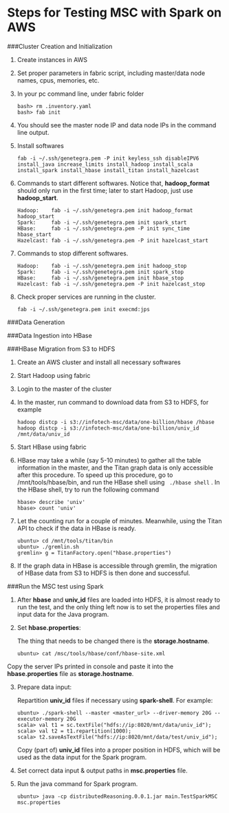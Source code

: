 # Steps for Testing MSC with Spark on AWS

###Cluster Creation and Initialization

1. Create instances in AWS
2. Set proper parameters in fabric script, including master/data node names, cpus, memories, etc.
3. In your pc command line, under fabric folder
    
    ```
    bash> rm .inventory.yaml
    bash> fab init
    ```
    
4. You should see the master node IP and data node IPs in the command line output.
5. Install softwares

    ```
    fab -i ~/.ssh/genetegra.pem -P init keyless_ssh disableIPV6 install_java increase_limits install_hadoop install_scala install_spark install_hbase install_titan install_hazelcast
    ```
    
6. Commands to start different softwares. Notice that, **hadoop_format** should only run in the first time; later to start Hadoop, just use **hadoop_start**.

    ```
    Hadoop:    fab -i ~/.ssh/genetegra.pem init hadoop_format hadoop_start
    Spark:     fab -i ~/.ssh/genetegra.pem init spark_start
    HBase:     fab -i ~/.ssh/genetegra.pem -P init sync_time hbase_start
    Hazelcast: fab -i ~/.ssh/genetegra.pem -P init hazelcast_start    
    ```
    
7. Commands to stop different softwares.

    ```
    Hadoop:    fab -i ~/.ssh/genetegra.pem init hadoop_stop
    Spark:     fab -i ~/.ssh/genetegra.pem init spark_stop
    HBase:     fab -i ~/.ssh/genetegra.pem init hbase_stop
    Hazelcast: fab -i ~/.ssh/genetegra.pem -P init hazelcast_stop   
    ```
    
8. Check proper services are running in the cluster.

    ```
    fab -i ~/.ssh/genetegra.pem init execmd:jps
    ```


###Data Generation



###Data Ingestion into HBase


###HBase Migration from S3 to HDFS

1. Create an AWS cluster and install all necessary softwares
2. Start Hadoop using fabric
3. Login to the master of the cluster
4. In the master, run command to download data from S3 to HDFS, for example
    
    ```
    hadoop distcp -i s3://infotech-msc/data/one-billion/hbase /hbase
    hadoop distcp -i s3://infotech-msc/data/one-billion/univ_id /mnt/data/univ_id
    ```
    
5. Start HBase using fabric
6. HBase may take a while (say 5-10 minutes) to gather all the table information in the master, and the Titan graph data is only accessible after this procedure. To speed up this procedure, go to /mnt/tools/hbase/bin, and run the HBase shell using ``` ./hbase shell``` . In the HBase shell, try to run the following command
     
     ```
     hbase> describe 'univ'
     hbase> count 'univ'
     ```
  
7. Let the counting run for a couple of minutes. Meanwhile, using the Titan API to check if the data in HBase is ready.
     
    ```
    ubuntu> cd /mnt/tools/titan/bin
    ubuntu> ./gremlin.sh
    gremlin> g = TitanFactory.open("hbase.properties") 
    ```
    
8. If the graph data in HBase is accessible through gremlin, the migration of HBase data from S3 to HDFS is then done and successful.

###Run the MSC test using Spark

1. After **hbase** and **univ_id** files are loaded into HDFS, it is almost ready to run the test, and the only thing left now is to set the properties files and input data for the Java program.

2. Set **hbase.properties**: 

    The thing that needs to be changed there is the **storage.hostname**.

    ```
    ubuntu> cat /msc/tools/hbase/conf/hbase-site.xml
    ```
Copy the server IPs printed in console and paste it into the **hbase.properties** file as **storage.hostname**.

3. Prepare data input: 
    
    Repartition **univ_id** files if necessary using **spark-shell**. For example:
    
    ```
    ubuntu> ./spark-shell --master <master_url> --driver-memory 20G --executor-memory 20G
    scala> val t1 = sc.textFile("hdfs://ip:8020/mnt/data/univ_id");
    scala> val t2 = t1.repartition(1000); 
    scala> t2.saveAsTextFile("hdfs://ip:8020/mnt/data/test/univ_id");
    ```
    
    Copy (part of) **univ_id** files into a proper position in HDFS, which will be used as the data input for the Spark program.

4. Set correct data input & output paths in **msc.properties** file.

5. Run the java command for Spark program.

   ```
   ubuntu> java -cp distributedReasoning.0.0.1.jar main.TestSparkMSC msc.properties
   ```